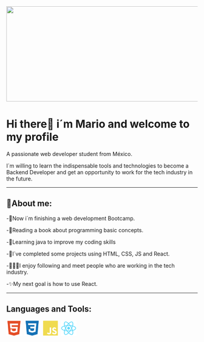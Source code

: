 <img src="https://media.giphy.com/media/fmkYSBlJt3XjNF6p9c/giphy.gif"  border="0"  width="900" height="250" />

# Hi there👋 i´m Mario and welcome to my profile

A passionate web developer student from México. 

I´m willing to learn the indispensable tools and technologies to become a Backend Developer and get an opportunity to work for the tech industry in the future.

---

## 🤔About me:

-🌱Now i´m finishing a web development Bootcamp.

-🌱Reading a book about programming basic concepts.

-🌱Learning java to improve my coding skills
  
-🌱I´ve completed some projects using HTML, CSS, JS and React.

-💁🏻‍♂️I enjoy following and meet people who are working in the tech industry.

-✨My next goal is how to use React.

---

## Languages and Tools:

<img src="https://github.com/devicons/devicon/blob/master/icons/html5/html5-plain.svg" title="HTML5" alt="HTML" width="40" height="40"/>&nbsp;
<img src="https://github.com/devicons/devicon/blob/master/icons/css3/css3-plain.svg" title="HTML5" alt="HTML" width="40" height="40"/>&nbsp;
<img src="https://github.com/devicons/devicon/blob/master/icons/javascript/javascript-plain.svg" title="HTML5" alt="HTML" width="40" height="40"/>&nbsp;
<img src="https://github.com/devicons/devicon/blob/master/icons/react/react-original.svg" title="React" alt="React" width="40" height="40"/>&nbsp;








<!--
**Melomario57/Melomario57** is a ✨ _special_ ✨ repository because its `README.md` (this file) appears on your GitHub profile.

Here are some ideas to get you started:

- 🔭 I’m currently working on ...
- 🌱 I’m currently learning ...
- 👯 I’m looking to collaborate on ...
- 🤔 I’m looking for help with ...
- 💬 Ask me about ...
- 📫 How to reach me: ...
- 😄 Pronouns: ...
- ⚡ Fun fact: ...
-->
